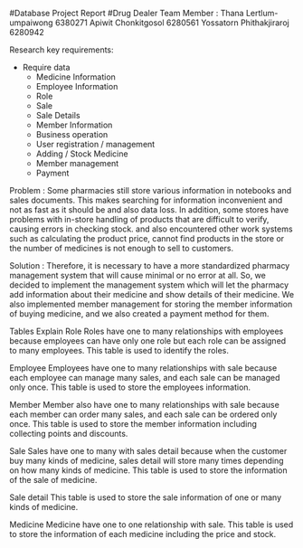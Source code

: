 #Database Project Report
#Drug Dealer
Team Member :
Thana Lertlum-umpaiwong 6380271
Apiwit Chonkitgosol 6280561
Yossatorn Phithakjiraroj 6280942

Research key requirements:
- Require data
    - Medicine Information
    - Employee Information
    - Role
    - Sale
    - Sale Details
    - Member Information
    - Business operation
    - User registration / management
    - Adding / Stock Medicine
    - Member management
    - Payment
    
Problem : Some pharmacies still store various information in notebooks and sales documents. This makes searching for information inconvenient and not as fast as it should be and also data loss. In addition, some stores have problems with in-store handling of products that are difficult to verify, causing errors in checking stock. and also encountered other work systems such as calculating the product price, cannot find products in the store or the number of medicines is not enough to sell to customers.

Solution : Therefore, it is necessary to have a more standardized pharmacy management system that will cause minimal or no error at all. So, we decided to implement the management system which will let the pharmacy add information about their medicine and show details of their medicine. We also implemented member management for storing the member information of buying medicine, and we also created a payment method for them.


Tables Explain
Role
	Roles have one to many relationships with employees because employees can have only one role but each role can be assigned to many employees. This table is used to identify the roles.

Employee
	Employees have one to many relationships with sale because each employee can manage many sales, and each sale can be managed only once. This table is used to store the employees information.

Member
	Member also have one to many relationships with sale because each member can order many sales, and each sale can be ordered only once. This table is used to store the member information including collecting points and discounts.

Sale
	Sales have one to many with sales detail because when the customer buy many kinds of medicine, sales detail will store many times depending on how many kinds of medicine. This table is used to store the information of the sale of medicine.

Sale detail
	This table is used to store the sale information of one or many kinds of medicine.

Medicine
	Medicine have one to one relationship with sale. This table is used to store the information of each medicine including the price and stock.
